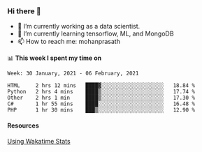 ### Hi there 👋

- 🔭 I’m currently working as a data scientist.
- 🌱 I’m currently learning tensorflow, ML, and MongoDB
- 📫 How to reach me: mohanprasath

📊 **This week I spent my time on**
<!--START_SECTION:waka-->
```text
Week: 30 January, 2021 - 06 February, 2021

HTML     2 hrs 12 mins   ████▓░░░░░░░░░░░░░░░░░░░░   18.84 % 
Python   2 hrs 4 mins    ████▒░░░░░░░░░░░░░░░░░░░░   17.74 % 
Other    2 hrs 1 min     ████▒░░░░░░░░░░░░░░░░░░░░   17.30 % 
C#       1 hr 55 mins    ████░░░░░░░░░░░░░░░░░░░░░   16.48 % 
PHP      1 hr 30 mins    ███▒░░░░░░░░░░░░░░░░░░░░░   12.90 % 
```
<!--END_SECTION:waka-->

#### Resources
[Using Wakatime Stats](https://github.com/marketplace/actions/waka-readme)
